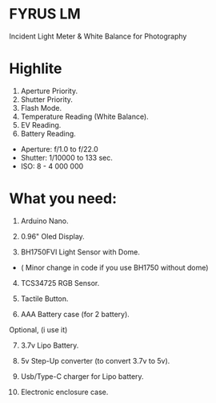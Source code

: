 # FYRUS LM
Incident Light Meter &amp; White Balance for Photography


# Highlite

1. Aperture Priority.
2. Shutter Priority.
3. Flash Mode.
4. Temperature Reading (White Balance).
5. EV Reading.
6. Battery Reading.

- Aperture: f/1.0 to f/22.0
- Shutter: 1/10000 to 133 sec.
- ISO: 8 - 4 000 000



# What you need:

1. Arduino Nano.

2. 0.96" Oled Display.

3. BH1750FVI Light Sensor with Dome.
 - ( Minor change in code if you use BH1750 without dome)

4. TCS34725 RGB Sensor.

5. Tactile Button.

6. AAA Battery case (for 2 battery).

Optional, (i use it)

7. 3.7v Lipo Battery.

8. 5v Step-Up converter (to convert 3.7v to 5v).

9. Usb/Type-C charger for Lipo battery.

10. Electronic enclosure case.
